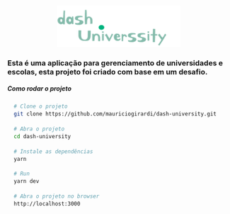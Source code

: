 <div align="center">
<img src=".github/Logo.svg" width="280"/>
</div>

### Esta é uma aplicação para gerenciamento de universidades e escolas, esta projeto foi criado com base em um desafio.

##### Como rodar o projeto

```bash
  # Clone o projeto
  git clone https://github.com/mauriciogirardi/dash-university.git

  # Abra o projeto
  cd dash-university

  # Instale as dependências
  yarn

  # Run
  yarn dev

  # Abra o projeto no browser
  http://localhost:3000
```
